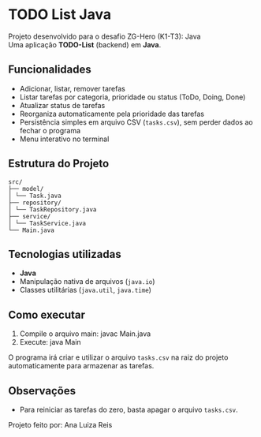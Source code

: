 # TODO List Java

Projeto desenvolvido para o desafio ZG-Hero (K1-T3): Java  
Uma aplicação **TODO-List** (backend) em **Java**.

## Funcionalidades

- Adicionar, listar, remover tarefas
- Listar tarefas por categoria, prioridade ou status (ToDo, Doing, Done)
- Atualizar status de tarefas
- Reorganiza automaticamente pela prioridade das tarefas
- Persistência simples em arquivo CSV (`tasks.csv`), sem perder dados ao fechar o programa
- Menu interativo no terminal

## Estrutura do Projeto
    src/
    ├── model/
    │ └── Task.java
    ├── repository/
    │ └── TaskRepository.java
    ├── service/
    │ └── TaskService.java
    └── Main.java

## Tecnologias utilizadas

- **Java**
- Manipulação nativa de arquivos (`java.io`)
- Classes utilitárias (`java.util`, `java.time`)

## Como executar

1. Compile o arquivo main:
   javac Main.java 
2. Execute:
   java Main

O programa irá criar e utilizar o arquivo `tasks.csv` na raiz do projeto automaticamente para armazenar as tarefas.

## Observações

- Para reiniciar as tarefas do zero, basta apagar o arquivo `tasks.csv`.

Projeto feito por: Ana Luiza Reis

